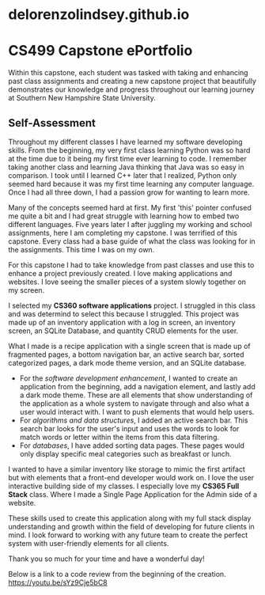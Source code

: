 
# delorenzolindsey.github.io
# CS499 Capstone ePortfolio

Within this capstone, each student was tasked with taking and enhancing past class assignments and creating a new capstone project that beautifully demonstrates our knowledge and progress throughout our learning journey at Southern New Hampshire State University.

## Self-Assessment

Throughout my different classes I have learned my software developing skills. From the beginning, my very first class learning Python was so hard at the time due to it being my first time ever learning to code. I remember taking another class and learning Java thinking that Java was so easy in comparison. I took until I learned C++ later that I realized, Python only seemed hard because it was my first time learning any computer language. Once I had all three down, I had a passion grow for wanting to learn more. 

Many of the concepts seemed hard at first. My first 'this' pointer confused me quite a bit and I had great struggle with learning how to embed two different languages. Five years later I after juggling my working and school assignments, here I am completing my capstone. I was terrified of this capstone. Every class had a base guide of what the class was looking for in the assignments. This time I was on my own. 

For this capstone I had to take knowledge from past classes and use this to enhance a project previously created. I love making applications and websites. I love seeing the smaller pieces of a system slowly together on my screen. 
 

I selected my **CS360 software applications** project. I struggled in this class and was determind to select this because I struggled.  This project was made up of an inventory application with a log in screen, an inventory screen, an SQLite Database, and quantity CRUD elements for the user. 

What I made is a recipe application with a single screen that is made up of fragmented pages, a bottom navigation bar, an active search bar, sorted categorized pages, a dark mode theme version, and an SQLite database. 
- For the *software development enhancement*, I wanted to create an application from the beginning, add a navigation element, and lastly add a dark mode theme. These are all elements that show understanding of the application as a whole system to navigate through and also what a user would interact with. I want to push elements that would help users.
- For *algorithms and data structures*, I added an active search bar. This search bar looks for the user's input and uses the words to look for match words or letter within the items from this data filtering.
- For *databases*, I have added sorting data pages. These pages would only display specific meal categories such as breakfast or lunch.


I wanted to have a similar inventory like storage to mimic the first artifact but with elements that a front-end developer would work on. I love the user interactive building side of my classes. I especially love my **CS365 Full Stack** class. Where I made a Single Page Application for the Admin side of a website. 

These skills used to create this application along with my full stack display understanding and growth within the field of developing for future clients in mind. I look forward to working with any future team to create the perfect system with user-friendly elements for all clients.

Thank you so much for your time and have a wonderful day! 

Below is a link to a code review from the beginning of the creation.
https://youtu.be/sYz9Cje5bC8
